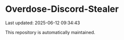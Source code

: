 # Overdose-Discord-Stealer

Last updated: 2025-06-12 09:34:43

This repository is automatically maintained.
